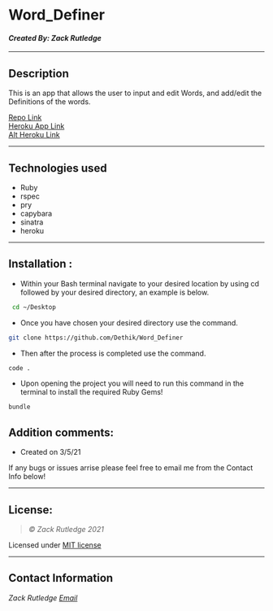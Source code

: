 # Word_Definer
#### *Created By: Zack Rutledge*

* * *

## Description

This is an app that allows the user to input and edit Words, and add/edit the Definitions of the words.

[Repo Link](https://github.com/Dethik/Word_Definer)
<br>
[Heroku App Link](https://dictionary-words.herokuapp.com/)
<br>
[Alt Heroku Link](https://git.heroku.com/dictionary-words.git)

* * *

## Technologies used
* Ruby
* rspec
* pry
* capybara
* sinatra
* heroku

* * *


## Installation :

- Within your Bash terminal navigate to your desired location by using cd followed by your desired directory, an example is below.

```bash
 cd ~/Desktop
```

- Once you have chosen your desired directory use the command.
```bash
git clone https://github.com/Dethik/Word_Definer
```

* Then after the process is completed use the command.

``` bash
code .
```

- Upon opening the project you will need to run this command in the terminal to install the required Ruby Gems!
``` bash
bundle
```

## Addition comments:
* Created on 3/5/21

If any bugs or issues arrise please feel free to email me from the Contact Info below!

* * *

## License:
> *&copy; Zack Rutledge 2021*

Licensed under [MIT license](https://mit-license.org/)

* * *

## Contact Information
_Zack Rutledge [Email](Thorgrim88@gmail.com)_